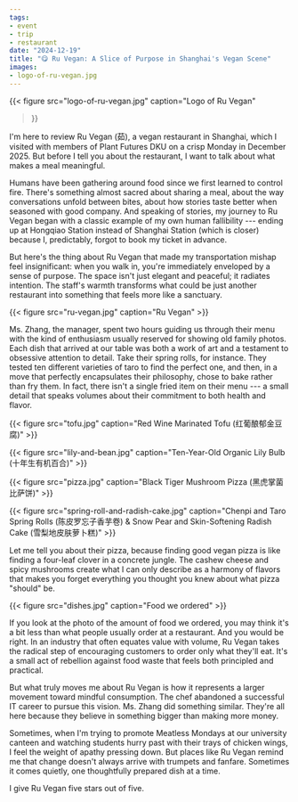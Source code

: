```yaml
---
tags:
- event
- trip
- restaurant
date: "2024-12-19"
title: "😋 Ru Vegan: A Slice of Purpose in Shanghai's Vegan Scene"
images:
- logo-of-ru-vegan.jpg
---
```


{{<
    figure src="logo-of-ru-vegan.jpg"
    caption="Logo of Ru Vegan"
>}}

I'm here to review Ru Vegan (茹), a vegan restaurant in Shanghai, which I
visited with members of Plant Futures DKU on a crisp Monday in December 2025.
But before I tell you about the restaurant, I want to talk about what makes a
meal meaningful.

Humans have been gathering around food since we first learned to control fire.
There's something almost sacred about sharing a meal, about the way
conversations unfold between bites, about how stories taste better when seasoned
with good company. And speaking of stories, my journey to Ru Vegan began with a
classic example of my own human fallibility --- ending up at Hongqiao Station
instead of Shanghai Station (which is closer) because I, predictably, forgot to
book my ticket in advance.

But here's the thing about Ru Vegan that made my transportation mishap feel
insignificant: when you walk in, you're immediately enveloped by a sense of
purpose. The space isn't just elegant and peaceful; it radiates intention. The
staff's warmth transforms what could be just another restaurant into something
that feels more like a sanctuary.

{{< figure src="ru-vegan.jpg" caption="Ru Vegan" >}}

Ms. Zhang, the manager, spent two hours guiding us through their menu with the
kind of enthusiasm usually reserved for showing old family photos. Each dish
that arrived at our table was both a work of art and a testament to obsessive
attention to detail. Take their spring rolls, for instance. They tested ten
different varieties of taro to find the perfect one, and then, in a move that
perfectly encapsulates their philosophy, chose to bake rather than fry them. In
fact, there isn't a single fried item on their menu --- a small detail that
speaks volumes about their commitment to both health and flavor.

{{< figure src="tofu.jpg" caption="Red Wine Marinated Tofu (红葡酿郁金豆腐)" >}}

{{< figure src="lily-and-bean.jpg" caption="Ten-Year-Old Organic Lily Bulb (十年生有机百合)" >}}

{{< figure src="pizza.jpg" caption="Black Tiger Mushroom Pizza (黑虎掌菌比萨饼)" >}}

{{< figure src="spring-roll-and-radish-cake.jpg" caption="Chenpi and Taro Spring Rolls (陈皮罗忘子香芋卷) & Snow Pear and Skin-Softening Radish Cake (雪梨地皮肤萝卜糕)" >}}

Let me tell you about their pizza, because finding good vegan pizza is like
finding a four-leaf clover in a concrete jungle. The cashew cheese and spicy
mushrooms create what I can only describe as a harmony of flavors that makes you
forget everything you thought you knew about what pizza "should" be.

{{< figure src="dishes.jpg" caption="Food we ordered" >}}

If you look at the photo of the amount of food we ordered, you may think it's a
bit less than what people usually order at a restaurant.  And you would be
right.  In an industry that often equates value with volume, Ru Vegan takes the
radical step of encouraging customers to order only what they'll eat. It's a
small act of rebellion against food waste that feels both principled and
practical.

But what truly moves me about Ru Vegan is how it represents a larger movement
toward mindful consumption. The chef abandoned a successful IT career to pursue
this vision. Ms. Zhang did something similar. They're all here because they
believe in something bigger than making more money.

Sometimes, when I'm trying to promote Meatless Mondays at our university canteen
and watching students hurry past with their trays of chicken wings, I feel the
weight of apathy pressing down. But places like Ru Vegan remind me that change
doesn't always arrive with trumpets and fanfare. Sometimes it comes quietly, one
thoughtfully prepared dish at a time.

I give Ru Vegan five stars out of five.
